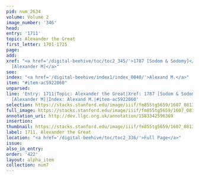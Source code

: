 ```yaml
---
pid: num_2634
volume: Volume 2
image_number: '346'
head:
entry: '1711'
topic: Alexander the Great
first_letter: 1701-1725
page:
add:
xref: "<a href='/digital-beehive/toc/toc2_345/'>1787 [Sodom & Sodomy]</a>|<a href='/digital-beehive/toc/toc2_372/'>2067
  [Alexander M]</a>"
see:
index: "<a href='/digital-beehive/index1/index_0040/'>Alexand M.</a>"
item: "#item-ac5922060"
unparsed:
line: 'Entry: 1711|Topic: Alexander the Great|Xref: 1787 [Sodom & Sodomy]|Xref: 2067
  [Alexander M]|Index: Alexand M.|#item-ac5922060'
selection: https://stacks.stanford.edu/image/iiif/fm855tg5659/1607_0813/886,255,2882,603/full/0/default.jpg
full_image: https://stacks.stanford.edu/image/iiif/fm855tg5659/1607_0813/full/full/0/default.jpg
annotation_uri: http://dev.llgc.org.uk/annotation/1583342596369
insertion:
thumbnail: https://stacks.stanford.edu/image/iiif/fm855tg5659/1607_0813/886,255,600,180/250,/0/default.jpg
label: 1711. Alexander the Great
location: "<a href='/digital-beehive/toc/toc2_336/'>Full Page</a>"
issue:
also_in_entry:
order: '422'
layout: alpha_item
collection: num7
---
```

